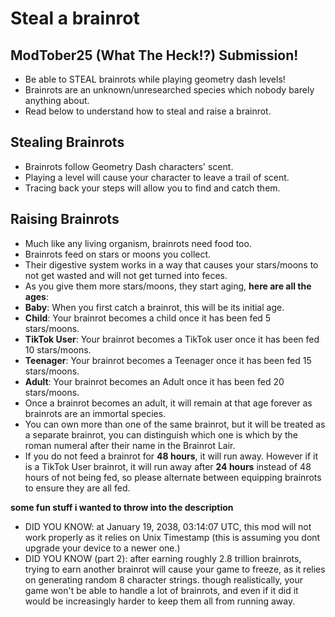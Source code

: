 # Steal a brainrot

## ModTober25 (What The Heck!?) Submission!

- Be able to STEAL brainrots while playing geometry dash levels!
- Brainrots are an unknown/unresearched species which nobody barely anything about.
- Read below to understand how to steal and raise a brainrot.

## Stealing Brainrots
- Brainrots follow Geometry Dash characters' scent.
- Playing a level will cause your character to leave a trail of scent.
- Tracing back your steps will allow you to find and catch them.

## Raising Brainrots
- Much like any living organism, brainrots need food too.
- Brainrots feed on stars or moons you collect.
- Their digestive system works in a way that causes your stars/moons to not get wasted and will not get turned into feces.
- As you give them more stars/moons, they start aging, **here are all the ages**:
- **Baby**: When you first catch a brainrot, this will be its initial age.
- **Child**: Your brainrot becomes a child once it has been fed 5 stars/moons.
- **TikTok User**: Your brainrot becomes a TikTok user once it has been fed 10 stars/moons.
- **Teenager**: Your brainrot becomes a Teenager once it has been fed 15 stars/moons.
- **Adult**: Your brainrot becomes an Adult once it has been fed 20 stars/moons.
- Once a brainrot becomes an adult, it will remain at that age forever as brainrots are an immortal species.
- You can own more than one of the same brainrot, but it will be treated as a separate brainrot, you can distinguish which one is which by the roman numeral after their name in the Brainrot Lair.
- If you do not feed a brainrot for **48 hours**, it will run away. However if it is a TikTok User brainrot, it will run away after **24 hours** instead of 48 hours of not being fed, so please alternate between equipping brainrots to ensure they are all fed.


**some fun stuff i wanted to throw into the description**
- DID YOU KNOW: at January 19, 2038, 03:14:07 UTC, this mod will not work properly as it relies on Unix Timestamp (this is assuming you dont upgrade your device to a newer one.)
- DID YOU KNOW (part 2): after earning roughly 2.8 trillion brainrots, trying to earn another brainrot will cause your game to freeze, as it relies on generating random 8 character strings. though realistically, your game won't be able to handle a lot of brainrots, and even if it did it would be increasingly harder to keep them all from running away.